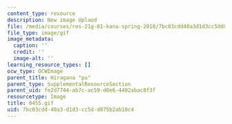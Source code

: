 ```yaml
---
content_type: resource
description: New image Uplaod
file: /media/courses/res-21g-01-kana-spring-2010/7bc03cdd40a3d1d3cc5dd875b2ab10c4_0455.gif
file_type: image/gif
image_metadata:
  caption: ''
  credit: ''
  image-alt: ''
learning_resource_types: []
ocw_type: OCWImage
parent_title: Hiragana "pu"
parent_type: SupplementalResourceSection
parent_uid: fe2d7744-ab7c-ac59-d0e6-4402abac8f3f
resourcetype: Image
title: 0455.gif
uid: 7bc03cdd-40a3-d1d3-cc5d-d875b2ab10c4
---
```

